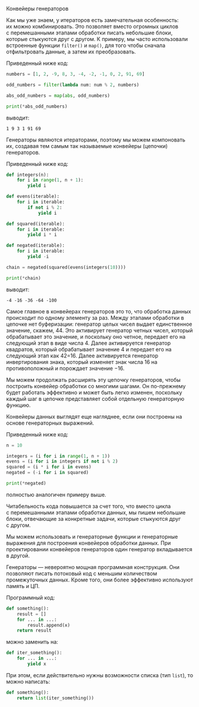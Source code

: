 Конвейеры генераторов

Как мы уже знаем, у итераторов есть замечательная особенность: их можно комбинировать. Это позволяет вместо огромных циклов с перемешанными этапами обработки писать небольшие блоки, которые стыкуются друг с другом. К примеру, мы часто использовали встроенные функции `filter()` и `map()`, для того чтобы сначала отфильтровать данные, а затем их преобразовать.

Приведенный ниже код:

```python
numbers = [1, 2, -9, 8, 3, -4, -2, -1, 0, 2, 91, 69]

odd_numbers = filter(lambda num: num % 2, numbers)

abs_odd_numbers = map(abs, odd_numbers)

print(*abs_odd_numbers)
```

выводит:

```no-highlight
1 9 3 1 91 69
```

Генераторы являются итераторами, поэтому мы можем компоновать их, создавая тем самым так называемые конвейеры (цепочки) генераторов.

Приведенный ниже код:

```python
def integers(n):
    for i in range(1, n + 1):
        yield i

def evens(iterable):
    for i in iterable:
        if not i % 2:
            yield i

def squared(iterable):
    for i in iterable:
        yield i * i

def negated(iterable):
    for i in iterable:
        yield -i

chain = negated(squared(evens(integers(10))))

print(*chain)
```

выводит:

```no-highlight
-4 -16 -36 -64 -100
```

Самое главное в конвейерах генераторов это то, что обработка данных происходит по одному элементу за раз. Между этапами обработки в цепочке нет буферизации: генератор целых чисел выдает единственное значение, скажем, 44. Это активирует генератор четных чисел, который обрабатывает это значение, и поскольку оно четное, передает его на следующий этап в виде числа 4. Далее активируется генератор квадратов, который обрабатывает значение 4 и передает его на следующий этап как 42=16. Далее активируется генератор инвертирования знака, который изменяет знак числа 16 на противоположный и порождает значение −16.

Мы можем продолжать расширять эту цепочку генераторов, чтобы построить конвейер обработки со многими шагами. Он по-прежнему будет работать эффективно и может быть легко изменен, поскольку каждый шаг в цепочке представляет собой отдельную генераторную функцию.

Конвейеры данных выглядят еще нагляднее, если они построены на основе генераторных выражений.

Приведенный ниже код:

```python
n = 10

integers = (i for i in range(1, n + 1))
evens = (i for i in integers if not i % 2)
squared = (i * i for i in evens)
negated = (-i for i in squared)

print(*negated)
```

полностью аналогичен примеру выше.

Читабельность кода повышается за счет того, что вместо цикла с перемешанными этапами обработки данных, мы пишем небольшие блоки, отвечающие за конкретные задачи, которые стыкуются друг с другом.

Мы можем использовать и генераторные функции и генераторные выражения для построения конвейеров обработки данных. При проектировании конвейеров генераторов один генератор вкладывается в другой.

 Генераторы — невероятно мощная программная конструкция. Они позволяют писать потоковый код с меньшим количеством промежуточных данных. Кроме того, они более эффективно используют память и ЦП.

Программный код:

```python
def something():
    result = []
    for ... in ...:
        result.append(x)
    return result
```

можно заменить на:

```python
def iter_something():
    for ... in ...:
        yield x
```

При этом, если действительно нужны возможности списка (тип `list`), то можно написать: 

```python
def something():
    return list(iter_something())
```